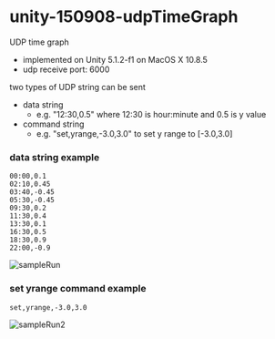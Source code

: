 # unity-150908-udpTimeGraph

UDP time graph

- implemented on Unity 5.1.2-f1 on MacOS X 10.8.5
- udp receive port: 6000

two types of UDP string can be sent
- data string 
  - e.g. "12:30,0.5" where 12:30 is hour:minute and 0.5 is y value
- command string
  - e.g. "set,yrange,-3.0,3.0" to set y range to [-3.0,3.0]


### data string example

```
00:00,0.1
02:10,0.45 
03:40,-0.45
05:30,-0.45 
09:30,0.2 
11:30,0.4
13:30,0.1 
16:30,0.5 
18:30,0.9 
22:00,-0.9
```

![sampleRun](https://qiita-image-store.s3.amazonaws.com/0/32870/fb2482d0-43d5-9a34-e9ee-d8e30d276d40.jpeg)

### set yrange command example

```
set,yrange,-3.0,3.0
```

![sampleRun2](https://qiita-image-store.s3.amazonaws.com/0/32870/b2b2f681-fe7e-9285-4cae-1e925f193341.jpeg)
